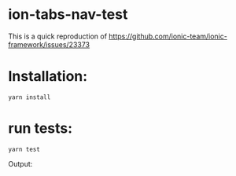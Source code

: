 # ion-tabs-nav-test

This is a quick reproduction of https://github.com/ionic-team/ionic-framework/issues/23373

# Installation:

```
yarn install

```

# run tests:

```
yarn test
```

Output:


